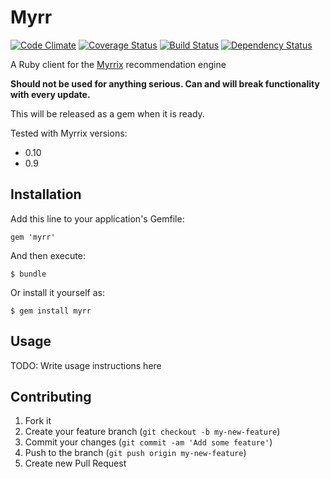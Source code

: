 # Myrr

[![Code Climate](https://codeclimate.com/github/mskog/myrr.png)](https://codeclimate.com/github/mskog/myrr)
[![Coverage Status](https://coveralls.io/repos/mskog/myrr/badge.png?branch=master)](https://coveralls.io/r/mskog/myrr)
[![Build Status](https://travis-ci.org/mskog/myrr.png?branch=master)](https://travis-ci.org/mskog/myrr)
[![Dependency Status](https://gemnasium.com/mskog/myrr.png)](https://gemnasium.com/mskog/myrr)

A Ruby client for the [Myrrix](http://myrrix.com/) recommendation engine

**Should not be used for anything serious. Can and will break functionality with every update.**

This will be released as a gem when it is ready.

Tested with Myrrix versions:
- 0.10
- 0.9

## Installation

Add this line to your application's Gemfile:

    gem 'myrr'

And then execute:

    $ bundle

Or install it yourself as:

    $ gem install myrr

## Usage

TODO: Write usage instructions here

## Contributing

1. Fork it
2. Create your feature branch (`git checkout -b my-new-feature`)
3. Commit your changes (`git commit -am 'Add some feature'`)
4. Push to the branch (`git push origin my-new-feature`)
5. Create new Pull Request
